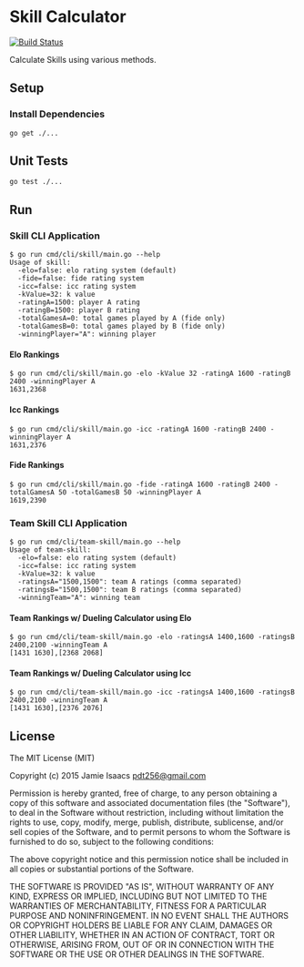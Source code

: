 Skill Calculator
================

[![Build Status](https://travis-ci.org/pdt256/skill.svg?branch=master)](https://travis-ci.org/pdt256/skill)

Calculate Skills using various methods.

## Setup

### Install Dependencies

```
go get ./...
```

## Unit Tests

```
go test ./...
```

## Run

### Skill CLI Application

```
$ go run cmd/cli/skill/main.go --help
Usage of skill:
  -elo=false: elo rating system (default)
  -fide=false: fide rating system
  -icc=false: icc rating system
  -kValue=32: k value
  -ratingA=1500: player A rating
  -ratingB=1500: player B rating
  -totalGamesA=0: total games played by A (fide only)
  -totalGamesB=0: total games played by B (fide only)
  -winningPlayer="A": winning player
```

#### Elo Rankings

```
$ go run cmd/cli/skill/main.go -elo -kValue 32 -ratingA 1600 -ratingB 2400 -winningPlayer A
1631,2368
```

#### Icc Rankings

```
$ go run cmd/cli/skill/main.go -icc -ratingA 1600 -ratingB 2400 -winningPlayer A
1631,2376
```

#### Fide Rankings

```
$ go run cmd/cli/skill/main.go -fide -ratingA 1600 -ratingB 2400 -totalGamesA 50 -totalGamesB 50 -winningPlayer A
1619,2390
```

### Team Skill CLI Application

```
$ go run cmd/cli/team-skill/main.go --help
Usage of team-skill:
  -elo=false: elo rating system (default)
  -icc=false: icc rating system
  -kValue=32: k value
  -ratingsA="1500,1500": team A ratings (comma separated)
  -ratingsB="1500,1500": team B ratings (comma separated)
  -winningTeam="A": winning team
```

#### Team Rankings w/ Dueling Calculator using Elo

```
$ go run cmd/cli/team-skill/main.go -elo -ratingsA 1400,1600 -ratingsB 2400,2100 -winningTeam A
[1431 1630],[2368 2068]
```

#### Team Rankings w/ Dueling Calculator using Icc

```
$ go run cmd/cli/team-skill/main.go -icc -ratingsA 1400,1600 -ratingsB 2400,2100 -winningTeam A
[1431 1630],[2376 2076]
```

## License

The MIT License (MIT)

Copyright (c) 2015 Jamie Isaacs <pdt256@gmail.com>

Permission is hereby granted, free of charge, to any person obtaining a copy
of this software and associated documentation files (the "Software"), to deal
in the Software without restriction, including without limitation the rights
to use, copy, modify, merge, publish, distribute, sublicense, and/or sell
copies of the Software, and to permit persons to whom the Software is
furnished to do so, subject to the following conditions:

The above copyright notice and this permission notice shall be included in
all copies or substantial portions of the Software.

THE SOFTWARE IS PROVIDED "AS IS", WITHOUT WARRANTY OF ANY KIND, EXPRESS OR
IMPLIED, INCLUDING BUT NOT LIMITED TO THE WARRANTIES OF MERCHANTABILITY,
FITNESS FOR A PARTICULAR PURPOSE AND NONINFRINGEMENT. IN NO EVENT SHALL THE
AUTHORS OR COPYRIGHT HOLDERS BE LIABLE FOR ANY CLAIM, DAMAGES OR OTHER
LIABILITY, WHETHER IN AN ACTION OF CONTRACT, TORT OR OTHERWISE, ARISING FROM,
OUT OF OR IN CONNECTION WITH THE SOFTWARE OR THE USE OR OTHER DEALINGS IN
THE SOFTWARE.
